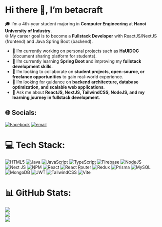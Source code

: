 # Hi there 👋, I’m betacraft

🎓 I’m a 4th-year student majoring in **Computer Engineering** at **Hanoi University of Industry**.  
🌐 My career goal is to become a **Fullstack Developer** with ReactJS/NextJS (frontend) and Java Spring Boot (backend).  

- 🔭 I’m currently working on personal projects such as **HaUIDOC** (document sharing platform for students).
- 🌱 I’m currently learning **Spring Boot** and improving my **fullstack development skills**.
- 👯 I’m looking to collaborate on **student projects, open-source, or freelance opportunities** to gain real-world experience.
- 🤔 I’m looking for guidance on **backend architecture, database optimization, and scalable web applications**.
- 💬 Ask me about **ReactJS, NextJS, TailwindCSS, NodeJS, and my learning journey in fullstack development**.

## 🌐 Socials:
[![Facebook](https://img.shields.io/badge/Facebook-%231877F2.svg?logo=Facebook&logoColor=white)](https://facebook.com/https://www.facebook.com/ngocdat204) [![email](https://img.shields.io/badge/Email-D14836?logo=gmail&logoColor=white)](mailto:hoangkimc9@gmail.com) 

# 💻 Tech Stack:
![HTML5](https://img.shields.io/badge/html5-%23E34F26.svg?style=for-the-badge&logo=html5&logoColor=white) ![Java](https://img.shields.io/badge/java-%23ED8B00.svg?style=for-the-badge&logo=openjdk&logoColor=white) ![JavaScript](https://img.shields.io/badge/javascript-%23323330.svg?style=for-the-badge&logo=javascript&logoColor=%23F7DF1E) ![TypeScript](https://img.shields.io/badge/typescript-%23007ACC.svg?style=for-the-badge&logo=typescript&logoColor=white) ![Firebase](https://img.shields.io/badge/firebase-%23039BE5.svg?style=for-the-badge&logo=firebase) ![NodeJS](https://img.shields.io/badge/node.js-6DA55F?style=for-the-badge&logo=node.js&logoColor=white) ![Next JS](https://img.shields.io/badge/Next-black?style=for-the-badge&logo=next.js&logoColor=white) ![NPM](https://img.shields.io/badge/NPM-%23CB3837.svg?style=for-the-badge&logo=npm&logoColor=white) ![React](https://img.shields.io/badge/react-%2320232a.svg?style=for-the-badge&logo=react&logoColor=%2361DAFB) ![React Router](https://img.shields.io/badge/React_Router-CA4245?style=for-the-badge&logo=react-router&logoColor=white) ![Redux](https://img.shields.io/badge/redux-%23593d88.svg?style=for-the-badge&logo=redux&logoColor=white) ![Prisma](https://img.shields.io/badge/Prisma-3982CE?style=for-the-badge&logo=Prisma&logoColor=white) ![MySQL](https://img.shields.io/badge/mysql-4479A1.svg?style=for-the-badge&logo=mysql&logoColor=white) ![MongoDB](https://img.shields.io/badge/MongoDB-%234ea94b.svg?style=for-the-badge&logo=mongodb&logoColor=white) ![JWT](https://img.shields.io/badge/JWT-black?style=for-the-badge&logo=JSON%20web%20tokens) ![TailwindCSS](https://img.shields.io/badge/tailwindcss-%2338B2AC.svg?style=for-the-badge&logo=tailwind-css&logoColor=white) ![Vite](https://img.shields.io/badge/vite-%23646CFF.svg?style=for-the-badge&logo=vite&logoColor=white)
# 📊 GitHub Stats:
![](https://github-readme-stats.vercel.app/api?username=betacraftm&theme=merko&hide_border=false&include_all_commits=true&count_private=false)<br/>
![](https://nirzak-streak-stats.vercel.app/?user=betacraftm&theme=merko&hide_border=false)<br/>
![](https://github-readme-stats.vercel.app/api/top-langs/?username=betacraftm&theme=merko&hide_border=false&include_all_commits=true&count_private=false&layout=compact)
